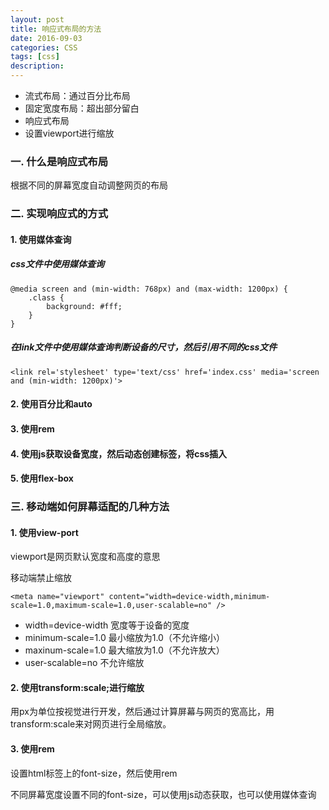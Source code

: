 ```yaml
---
layout: post
title: 响应式布局的方法
date: 2016-09-03
categories: CSS
tags: [css]
description: 
---
```


- 流式布局：通过百分比布局
- 固定宽度布局：超出部分留白
- 响应式布局
- 设置viewport进行缩放


### 一. 什么是响应式布局

根据不同的屏幕宽度自动调整网页的布局

### 二. 实现响应式的方式

#### 1. 使用媒体查询

##### css文件中使用媒体查询

```
@media screen and (min-width: 768px) and (max-width: 1200px) {
	.class {
		background: #fff;
	}
}
```

##### 在link文件中使用媒体查询判断设备的尺寸，然后引用不同的css文件

```
<link rel='stylesheet' type='text/css' href='index.css' media='screen and (min-width: 1200px)'>
```

#### 2. 使用百分比和auto

#### 3. 使用rem

#### 4. 使用js获取设备宽度，然后动态创建<link>标签，将css插入

#### 5. 使用flex-box

### 三. 移动端如何屏幕适配的几种方法

#### 1. 使用view-port

viewport是网页默认宽度和高度的意思

移动端禁止缩放

`<meta name="viewport" content="width=device-width,minimum-scale=1.0,maximum-scale=1.0,user-scalable=no" />`

- width=device-width 宽度等于设备的宽度
- minimum-scale=1.0 最小缩放为1.0（不允许缩小）
- maxinum-scale=1.0 最大缩放为1.0（不允许放大）
- user-scalable=no  不允许缩放

#### 2. 使用transform:scale;进行缩放

用px为单位按视觉进行开发，然后通过计算屏幕与网页的宽高比，用transform:scale来对网页进行全局缩放。

#### 3. 使用rem

设置html标签上的font-size，然后使用rem

不同屏幕宽度设置不同的font-size，可以使用js动态获取，也可以使用媒体查询

